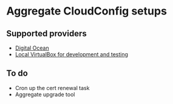 # Aggregate CloudConfig setups

## Supported providers

- [Digital Ocean](digital-ocean)
- [Local VirtualBox for development and testing](local-virtualbox)

## To do

- Cron up the cert renewal task
- Aggregate upgrade tool
